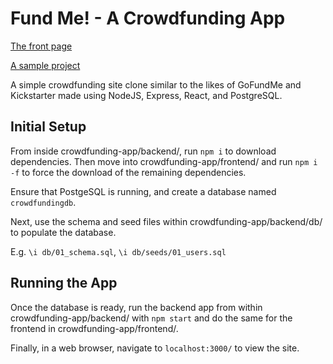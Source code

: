# Fund Me! - A Crowdfunding App

[The front page](firstShot.png)

[A sample project](secondShot.png)

A simple crowdfunding site clone similar to the likes of GoFundMe and Kickstarter made using NodeJS, Express, React, and PostgreSQL.

## Initial Setup

From inside crowdfunding-app/backend/, run ```npm i``` to download dependencies. Then move into crowdfunding-app/frontend/ and run ```npm i -f``` to force the download of the remaining dependencies. 

Ensure that PostgeSQL is running, and create a database named ```crowdfundingdb```. 

Next, use the schema and seed files within crowdfunding-app/backend/db/ to populate the database.

E.g. ```\i db/01_schema.sql```, ```\i db/seeds/01_users.sql```

## Running the App

Once the database is ready, run the backend app from within crowdfunding-app/backend/ with ```npm start``` and do the same for the frontend in crowdfunding-app/frontend/.

Finally, in a web browser, navigate to ```localhost:3000/``` to view the site.
